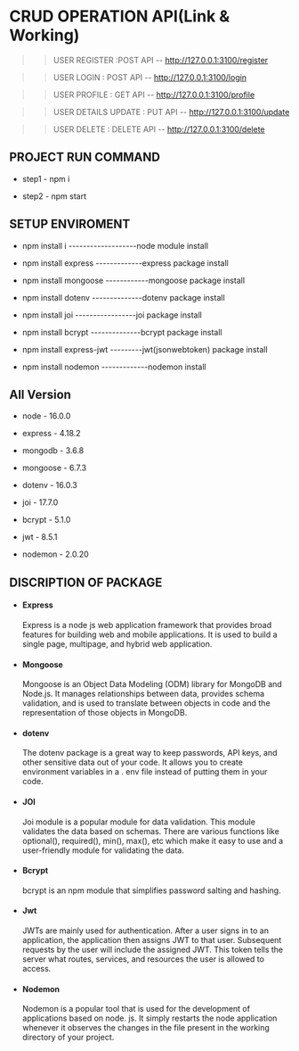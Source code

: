 # CRUD OPERATION API(Link & Working)

  >>USER REGISTER :POST API -- http://127.0.0.1:3100/register 
  
  >>USER LOGIN : POST API -- http://127.0.0.1:3100/login
  
  >>USER PROFILE : GET API -- http://127.0.0.1:3100/profile
  
  >>USER DETAILS UPDATE : PUT API -- http://127.0.0.1:3100/update 
  
  >>USER DELETE : DELETE API --  http://127.0.0.1:3100/delete
 
    
## PROJECT RUN COMMAND
* step1 - npm i

* step2 - npm start

## SETUP ENVIROMENT
* npm install i -------------------node module install

* npm install express -------------express package install

* npm install mongoose ------------mongoose package install

* npm install dotenv --------------dotenv package install

* npm install joi -----------------joi package install

* npm install bcrypt --------------bcrypt package install

* npm install express-jwt ---------jwt(jsonwebtoken) package install

* npm install nodemon -------------nodemon install

## All Version 
* node     - 16.0.0

* express  - 4.18.2

* mongodb  - 3.6.8

* mongoose - 6.7.3

* dotenv   - 16.0.3

* joi      - 17.7.0

* bcrypt   - 5.1.0

* jwt      - 8.5.1

* nodemon  - 2.0.20

## DISCRIPTION OF PACKAGE

* #### Express
   Express is a node js web application framework that provides broad features for building web and mobile applications. It is used to build a       single page, multipage, and hybrid web application.

* #### Mongoose 
   Mongoose is an Object Data Modeling (ODM) library for MongoDB and Node.js. It manages relationships between data, provides schema validation, and is used to translate between objects in code and the representation of those objects in MongoDB.

* #### dotenv 
   The dotenv package is a great way to keep passwords, API keys, and other sensitive data out of your code. It allows you to create environment variables in a . env file instead of putting them in your code.

* #### JOI 
   Joi module is a popular module for data validation. This module validates the data based on schemas. There are various functions like optional(), required(), min(), max(), etc which make it easy to use and a user-friendly module for validating the data.

* #### Bcrypt
   bcrypt is an npm module that simplifies password salting and hashing.

* #### Jwt 
   JWTs are mainly used for authentication. After a user signs in to an application, the application then assigns JWT to that user. Subsequent requests by the user will include the assigned JWT. This token tells the server what routes, services, and resources the user is allowed to access.

* #### Nodemon 
   Nodemon is a popular tool that is used for the development of applications based on node. js. It simply restarts the node application whenever it observes the changes in the file present in the working directory of your project.
